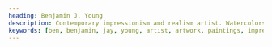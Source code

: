 ```yaml
---
heading: Benjamin J. Young
description: Contemporary impressionism and realism artist. Watercolors, oil paint, gouache, graphite, oil pastel, charcoal, and acrylic paintings.
keywords: [ben, benjamin, jay, young, artist, artwork, paintings, impressionism, realism, semiabstract]
---
```


